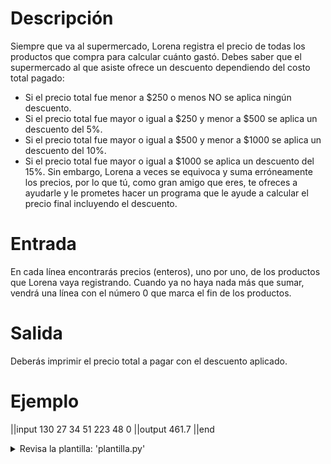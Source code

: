 # Descripción

Siempre que va al supermercado, Lorena registra el precio de todas los productos que compra para calcular cuánto gastó.
Debes saber que el supermercado al que asiste ofrece un descuento dependiendo del costo total pagado:

- Si el precio total fue menor a \$250 o menos NO se aplica ningún descuento.
- Si el precio total fue mayor o igual a \$250 y menor a \$500 se aplica un descuento del 5%.
- Si el precio total fue mayor o igual a \$500 y menor a \$1000 se aplica un descuento del 10%.
- Si el precio total fue mayor o igual a \$1000 se aplica un descuento del 15%.
  Sin embargo, Lorena a veces se equivoca y suma erróneamente los precios, por lo que tú, como gran amigo que eres, te ofreces a
  ayudarle y le prometes hacer un programa que le ayude a calcular el precio final incluyendo el descuento.

# Entrada

En cada línea encontrarás precios (enteros), uno por uno, de los productos que Lorena vaya registrando. Cuando ya no haya nada más que sumar, vendrá una línea con el número 0 que marca el fin de los productos.

# Salida

Deberás imprimir el precio total a pagar con el descuento aplicado.

# Ejemplo

||input
130
27
34
51
223
48
0
||output
461.7
||end

<details>
<summary>Revisa la plantilla: 'plantilla.py'</summary>

{{plantilla.py}}

</details>
